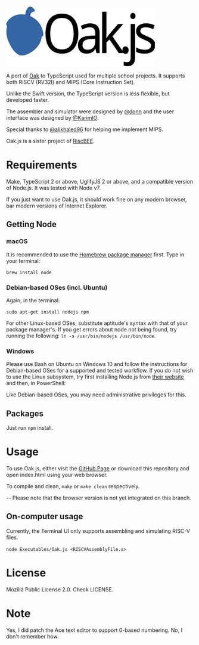 ![Oak.js](Images/logo.png)

A port of [Oak](https://github.com/donn/Oak) to TypeScript used for multiple school projects. It supports both RISCV (RV32I) and MIPS (Core Instruction Set).

Unlike the Swift version, the TypeScript version is less flexible, but developed faster.

The assembler and simulator were designed by [@donn](https://github.com/donn) and the user interface was designed by [@KarimIO](https://github.com/KarimIO).

Special thanks to [@alikhaled96](https://github.com/alikhaled96) for helping me implement MIPS.

Oak.js is a sister project of [RiscBEE](https://github.com/donn/RiscBEE).

# Requirements
Make, TypeScript 2 or above, UglifyJS 2 or above, and a compatible version of Node.js. It was tested with Node v7.

If you just want to use Oak.js, it should work fine on any modern browser, bar modern versions of Internet Explorer.

## Getting Node
### macOS
It is recommended to use the [Homebrew package manager](https://brew.sh) first. Type in your terminal:

    brew install node

### Debian-based OSes (incl. Ubuntu)
Again, in the terminal:

    sudo apt-get install nodejs npm

For other Linux-based OSes, substitute aptitude's syntax with that of your package manager's.
If you get errors about node not being found, try running the following: `ln -s /usr/bin/nodejs /usr/bin/node`.
    
### Windows
Please use Bash on Ubuntu on Windows 10 and follow the instructions for Debian-based OSes for a supported and tested workflow. If you do not wish to use the Linux subsystem, try first installing Node.js from [their website](http://nodejs.org/) and then, in PowerShell:

Like Debian-based OSes, you may need administrative privileges for this.

## Packages
Just run `npm` install.

# Usage
To use Oak.js, either visit the [GitHub Page](https://skyus.github.io/Oak.js) or download this repository and open index.html using your web browser.

To compile and clean, `make` or `make clean` respectively.

-- Please note that the browser version is not yet integrated on this branch.

## On-computer usage
Currently, the Terminal UI only supports assembling and simulating RISC-V files.

`node Executables/Oak.js <RISCVAssemblyFile.s>`

# License
Mozilla Public License 2.0. Check LICENSE.

# Note
Yes, I did patch the Ace text editor to support 0-based numbering. No, I don't remember how.